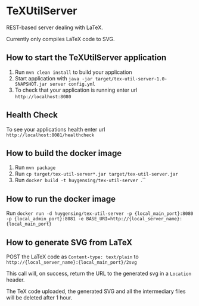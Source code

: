 # TeXUtilServer

REST-based server dealing with LaTeX.

Currently only compiles LaTeX code to SVG.


How to start the TeXUtilServer application
---
1. Run `mvn clean install` to build your application
1. Start application with `java -jar target/tex-util-server-1.0-SNAPSHOT.jar server config.yml`
1. To check that your application is running enter url `http://localhost:8080`


Health Check
---
To see your applications health enter url `http://localhost:8081/healthcheck`


How to build the docker image
---
1. Run `mvn package`
1. Run `cp target/tex-util-server*.jar target/tex-util-server.jar`
1. Run `docker build -t huygensing/tex-util-server `.``


How to run the docker image
---
Run `docker run -d huygensing/tex-util-server -p {local_main_port}:8080 -p {local_admin_port}:8081 -e BASE_URI=http://{local_server_name}:{local_main_port}`


How to generate SVG from LaTeX
---
POST the LaTeX code as `Content-type: text/plain` to `http://{local_server_name}:{local_main_port}/2svg`

This call will, on success, return the URL to the generated svg in a `Location` header.

The TeX code uploaded, the generated SVG and all the intermediary files will be deleted after 1 hour.
